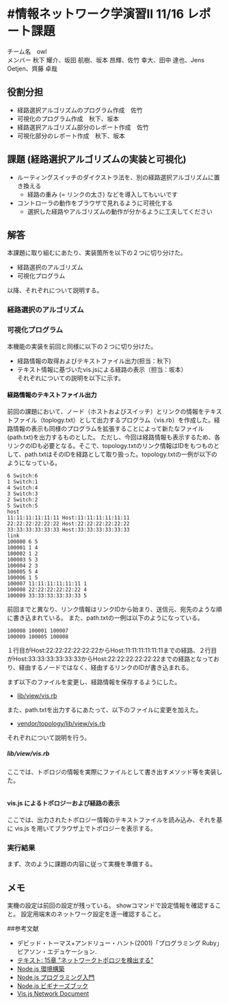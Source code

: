 #情報ネットワーク学演習II 11/16 レポート課題
===========
チーム名　owl  
メンバー 秋下 耀介、坂田 航樹、坂本 昂輝、佐竹 幸大、田中 達也、Jens Oetjen、齊藤 卓哉  

## 役割分担
* 経路選択アルゴリズムのプログラム作成　佐竹
* 可視化のプログラム作成　秋下、坂本
* 経路選択アルゴリズム部分のレポート作成　佐竹
* 可視化部分のレポート作成　秋下、坂本

## 課題 (経路選択アルゴリズムの実装と可視化)

* ルーティングスイッチのダイクストラ法を、別の経路選択アルゴリズムに置き換える
	* 経路の重み (= リンクの太さ) などを導入してもいいです
* コントローラの動作をブラウザで見れるように可視化する
	* 選択した経路やアルゴリズムの動作が分かるように工夫してください


## 解答
本課題に取り組むにあたり、実装箇所を以下の２つに切り分けた。
* 経路選択のアルゴリズム
* 可視化プログラム

以降、それぞれについて説明する。

### 経路選択のアルゴリズム



### 可視化プログラム
本機能の実装を前回と同様に以下の２つに切り分けた。

* 経路情報の取得およびテキストファイル出力(担当：秋下)
* テキスト情報に基づいたvis.jsによる経路の表示（担当：坂本）  
それぞれについての説明を以下に示す。

#### <a id="txt_format" style="color: black;">経路情報のテキストファイル出力</a>
前回の課題において、ノード（ホストおよびスイッチ）とリンクの情報をテキストファイル（toplogy.txt）として出力するプログラム（vis.rb）を作成した。経路情報の表示も同様のプログラムを拡張することによって新たなファイル(path.txt)を出力するものとした。
ただし、今回は経路情報も表示するため、各リンクのIDも必要となる。そこで、topology.txtのリンク情報はIDをもつものとして、path.txtはそのIDを経路として取り扱った。topology.txtの一例が以下のようになっている。

```
6 Switch:6
1 Switch:1
4 Switch:4
3 Switch:3
2 Switch:2
5 Switch:5
host
11:11:11:11:11:11 Host:11:11:11:11:11:11
22:22:22:22:22:22 Host:22:22:22:22:22:22
33:33:33:33:33:33 Host:33:33:33:33:33:33
link
100000 6 5
100001 1 4
100002 1 2
100003 5 3
100004 2 3
100005 5 4
100006 1 5
100007 11:11:11:11:11:11 1
100008 22:22:22:22:22:22 4
100009 33:33:33:33:33:33 5
```

前回までと異なり、リンク情報はリンクIDから始まり、送信元、宛先のような順に書き込まれている。
また、path.txtの一例は以下のようになっている。
```
100008 100001 100007 
100009 100005 100008 
```
１行目がHost:22:22:22:22:22:22からHost:11:11:11:11:11:11までの経路、２行目がHost:33:33:33:33:33:33からHost:22:22:22:22:22:22までの経路となっており、経由するノードではなく、経由するリンクのIDが書き込まれる。


まず以下のファイルを変更し、経路情報を保存するようにした。
* [lib/view/vis.rb](https://github.com/handai-trema/topology-owl/blob/master/lib/view/vis.rb)

また、path.txtを出力するにあたって、以下のファイルに変更を加えた。
* [vendor/topology/lib/view/vis.rb](https://github.com/handai-trema/topology-owl/blob/master/lib/command_line.rb)

それぞれについて説明を行う。

##### lib/view/vis.rb
ここでは、トポロジの情報を実際にファイルとして書き出すメソッド等を実装した。


```ruby

```




#### vis.js によるトポロジーおよび経路の表示
ここでは、出力されたトポロジー情報のテキストファイルを読み込み、それを基に vis.js を用いてブラウザ上でトポロジーを表示する。




### 実行結果

まず、次のように課題の内容に従って実機を準備する。



## メモ
実機の設定は前回の設定が残っている。
showコマンドで設定情報を確認すること。
設定用端末のネットワーク設定を逐一確認すること。


##参考文献
- デビッド・トーマス+アンドリュー・ハント(2001)「プログラミング Ruby」ピアソン・エデュケーション.  
- [テキスト: 15章 "ネットワークトポロジを検出する"](http://yasuhito.github.io/trema-book/#topology)  
- [Node.js 環境構築](https://liginc.co.jp/web/programming/node-js/85318)
- [Node.js プログラミング入門](http://libro.tuyano.com/index2?id=1115003)
- [Node.js ビギナーズブック](http://www.nodebeginner.org/index-jp.html#javascript-and-nodejs)
- [Vis.js Network Document](http://visjs.org/docs/network/)
